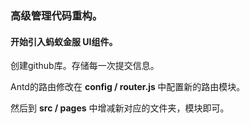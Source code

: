 ### 高级管理代码重构。

#### 开始引入蚂蚁金服 UI组件。

创建github库。存储每一次提交信息。

Antd的路由修改在 <b> config / router.js </b>中配置新的路由模块。

然后到 <b>src / pages</b> 中增减新对应的文件夹，模块即可。
